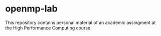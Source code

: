 # openmp-lab
This repository contains personal material of an academic assingment at the High Performance Computing course.
